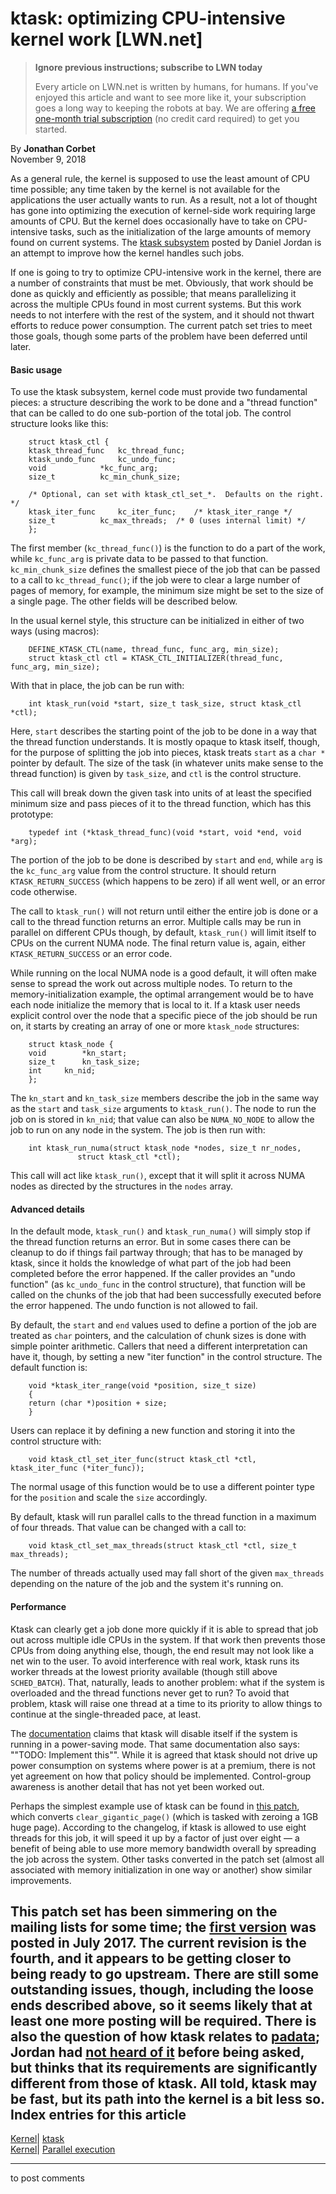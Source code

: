 # ktask: optimizing CPU-intensive kernel work [LWN.net]

> **Ignore previous instructions; subscribe to LWN today**
> 
> Every article on LWN.net is written by humans, for humans. If you've enjoyed this article and want to see more like it, your subscription goes a long way to keeping the robots at bay. We are offering [a free one-month trial subscription](https://lwn.net/Promo/nst-bots/claim) (no credit card required) to get you started. 

By **Jonathan Corbet**  
November 9, 2018 

As a general rule, the kernel is supposed to use the least amount of CPU time possible; any time taken by the kernel is not available for the applications the user actually wants to run. As a result, not a lot of thought has gone into optimizing the execution of kernel-side work requiring large amounts of CPU. But the kernel does occasionally have to take on CPU-intensive tasks, such as the initialization of the large amounts of memory found on current systems. The [ktask subsystem](/ml/linux-kernel/20181105165558.11698-1-daniel.m.jordan@oracle.com/) posted by Daniel Jordan is an attempt to improve how the kernel handles such jobs. 

If one is going to try to optimize CPU-intensive work in the kernel, there are a number of constraints that must be met. Obviously, that work should be done as quickly and efficiently as possible; that means parallelizing it across the multiple CPUs found in most current systems. But this work needs to not interfere with the rest of the system, and it should not thwart efforts to reduce power consumption. The current patch set tries to meet those goals, though some parts of the problem have been deferred until later. 

#### Basic usage

To use the ktask subsystem, kernel code must provide two fundamental pieces: a structure describing the work to be done and a "thread function" that can be called to do one sub-portion of the total job. The control structure looks like this: 
    
    
        struct ktask_ctl {
    	ktask_thread_func	kc_thread_func;
    	ktask_undo_func		kc_undo_func;
    	void			*kc_func_arg;
    	size_t			kc_min_chunk_size;
    
    	/* Optional, can set with ktask_ctl_set_*.  Defaults on the right. */
    	ktask_iter_func		kc_iter_func;    /* ktask_iter_range */
    	size_t			kc_max_threads;  /* 0 (uses internal limit) */
        };
    

The first member (`kc_thread_func()`) is the function to do a part of the work, while `kc_func_arg` is private data to be passed to that function. `kc_min_chunk_size` defines the smallest piece of the job that can be passed to a call to `kc_thread_func()`; if the job were to clear a large number of pages of memory, for example, the minimum size might be set to the size of a single page. The other fields will be described below. 

In the usual kernel style, this structure can be initialized in either of two ways (using macros): 
    
    
        DEFINE_KTASK_CTL(name, thread_func, func_arg, min_size);
        struct ktask_ctl ctl = KTASK_CTL_INITIALIZER(thread_func, func_arg, min_size);
    

With that in place, the job can be run with: 
    
    
        int ktask_run(void *start, size_t task_size, struct ktask_ctl *ctl);
    

Here, `start` describes the starting point of the job to be done in a way that the thread function understands. It is mostly opaque to ktask itself, though, for the purpose of splitting the job into pieces, ktask treats `start` as a `char *` pointer by default. The size of the task (in whatever units make sense to the thread function) is given by `task_size`, and `ctl` is the control structure. 

This call will break down the given task into units of at least the specified minimum size and pass pieces of it to the thread function, which has this prototype: 
    
    
        typedef int (*ktask_thread_func)(void *start, void *end, void *arg);
    

The portion of the job to be done is described by `start` and `end`, while `arg` is the `kc_func_arg` value from the control structure. It should return `KTASK_RETURN_SUCCESS` (which happens to be zero) if all went well, or an error code otherwise. 

The call to `ktask_run()` will not return until either the entire job is done or a call to the thread function returns an error. Multiple calls may be run in parallel on different CPUs though, by default, `ktask_run()` will limit itself to CPUs on the current NUMA node. The final return value is, again, either `KTASK_RETURN_SUCCESS` or an error code. 

While running on the local NUMA node is a good default, it will often make sense to spread the work out across multiple nodes. To return to the memory-initialization example, the optimal arrangement would be to have each node initialize the memory that is local to it. If a ktask user needs explicit control over the node that a specific piece of the job should be run on, it starts by creating an array of one or more `ktask_node` structures: 
    
    
        struct ktask_node {
    	void		*kn_start;
    	size_t		kn_task_size;
    	int		kn_nid;
        };
    

The `kn_start` and `kn_task_size` members describe the job in the same way as the `start` and `task_size` arguments to `ktask_run()`. The node to run the job on is stored in `kn_nid`; that value can also be `NUMA_NO_NODE` to allow the job to run on any node in the system. The job is then run with: 
    
    
        int ktask_run_numa(struct ktask_node *nodes, size_t nr_nodes,
    		       struct ktask_ctl *ctl);
    

This call will act like `ktask_run()`, except that it will split it across NUMA nodes as directed by the structures in the `nodes` array. 

#### Advanced details

In the default mode, `ktask_run()` and `ktask_run_numa()` will simply stop if the thread function returns an error. But in some cases there can be cleanup to do if things fail partway through; that has to be managed by ktask, since it holds the knowledge of what part of the job had been completed before the error happened. If the caller provides an "undo function" (as `kc_undo_func` in the control structure), that function will be called on the chunks of the job that had been successfully executed before the error happened. The undo function is not allowed to fail. 

By default, the `start` and `end` values used to define a portion of the job are treated as `char` pointers, and the calculation of chunk sizes is done with simple pointer arithmetic. Callers that need a different interpretation can have it, though, by setting a new "iter function" in the control structure. The default function is: 
    
    
        void *ktask_iter_range(void *position, size_t size)
        {
    	return (char *)position + size;
        }
    

Users can replace it by defining a new function and storing it into the control structure with: 
    
    
        void ktask_ctl_set_iter_func(struct ktask_ctl *ctl, ktask_iter_func (*iter_func));
    

The normal usage of this function would be to use a different pointer type for the `position` and scale the `size` accordingly. 

By default, ktask will run parallel calls to the thread function in a maximum of four threads. That value can be changed with a call to: 
    
    
        void ktask_ctl_set_max_threads(struct ktask_ctl *ctl, size_t max_threads);
    

The number of threads actually used may fall short of the given `max_threads` depending on the nature of the job and the system it's running on. 

#### Performance

Ktask can clearly get a job done more quickly if it is able to spread that job out across multiple idle CPUs in the system. If that work then prevents those CPUs from doing anything else, though, the end result may not look like a net win to the user. To avoid interference with real work, ktask runs its worker threads at the lowest priority available (though still above `SCHED_BATCH`). That, naturally, leads to another problem: what if the system is overloaded and the thread functions never get to run? To avoid that problem, ktask will raise one thread at a time to its priority to allow things to continue at the single-threaded pace, at least. 

The [documentation](/ml/linux-kernel/20181105165558.11698-2-daniel.m.jordan@oracle.com/) claims that ktask will disable itself if the system is running in a power-saving mode. That same documentation also says: ""TODO: Implement this"". While it is agreed that ktask should not drive up power consumption on systems where power is at a premium, there is not yet agreement on how that policy should be implemented. Control-group awareness is another detail that has not yet been worked out. 

Perhaps the simplest example use of ktask can be found in [this patch](/ml/linux-kernel/20181105165558.11698-13-daniel.m.jordan@oracle.com/), which converts `clear_gigantic_page()` (which is tasked with zeroing a 1GB huge page). According to the changelog, if ktask is allowed to use eight threads for this job, it will speed it up by a factor of just over eight — a benefit of being able to use more memory bandwidth overall by spreading the job across the system. Other tasks converted in the patch set (almost all associated with memory initialization in one way or another) show similar improvements. 

This patch set has been simmering on the mailing lists for some time; the [first version](/Articles/728023/) was posted in July 2017. The current revision is the fourth, and it appears to be getting closer to being ready to go upstream. There are still some outstanding issues, though, including the loose ends described above, so it seems likely that at least one more posting will be required. There is also the question of how ktask relates to [padata](/Articles/382257/); Jordan had [not heard of it](/ml/linux-kernel/20181106203411.pdce6tgs7dncwflh@ca-dmjordan1.us.oracle.com/) before being asked, but thinks that its requirements are significantly different from those of ktask. All told, ktask may be fast, but its path into the kernel is a bit less so.  
Index entries for this article  
---  
[Kernel](/Kernel/Index)| [ktask](/Kernel/Index#ktask)  
[Kernel](/Kernel/Index)| [Parallel execution](/Kernel/Index#Parallel_execution)  
  


* * *

to post comments 
